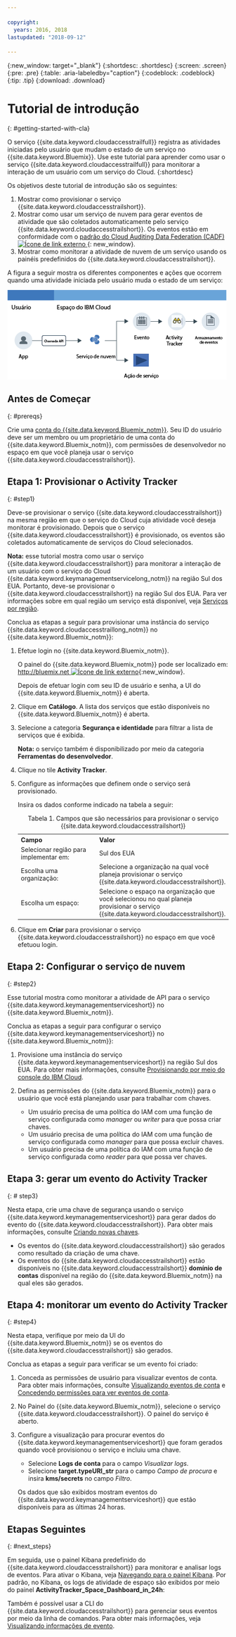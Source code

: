```yaml
---

copyright:
  years: 2016, 2018
lastupdated: "2018-09-12"

---
```


{:new_window: target="_blank"}
{:shortdesc: .shortdesc}
{:screen: .screen}
{:pre: .pre}
{:table: .aria-labeledby="caption"}
{:codeblock: .codeblock}
{:tip: .tip}
{:download: .download}


# Tutorial de introdução
{: #getting-started-with-cla}

O serviço {{site.data.keyword.cloudaccesstrailfull}} registra as atividades iniciadas pelo usuário que mudam
o estado de um serviço no {{site.data.keyword.Bluemix}}. Use este tutorial para aprender como usar o serviço {{site.data.keyword.cloudaccesstrailfull}} para monitorar a interação de um usuário com um serviço do Cloud.
{:shortdesc}

Os objetivos deste tutorial de introdução são os seguintes:

1. Mostrar como provisionar o serviço {{site.data.keyword.cloudaccesstrailshort}}.
2. Mostrar como usar um serviço de nuvem para gerar eventos de atividade que são coletados automaticamente pelo serviço {{site.data.keyword.cloudaccesstrailshort}}. Os eventos estão em conformidade com o [padrão do Cloud Auditing Data Federation (CADF) ![Ícone de link externo](../../icons/launch-glyph.svg "Ícone de link externo") ](https://www.dmtf.org/sites/default/files/standards/documents/DSP0262_1.0.0.pdf){: new_window}.
3. Mostrar como monitorar a atividade de nuvem de um serviço usando os painéis predefinidos do {{site.data.keyword.cloudaccesstrailshort}}.

A figura a seguir mostra os diferentes componentes e ações que ocorrem quando uma atividade iniciada pelo usuário muda o estado de um serviço:

![Componentes e ações que ocorrem quando uma atividade iniciada pelo usuário muda o estado de um serviço](images/AT_f1.png "Componentes e ações que ocorrem quando uma atividade iniciada pelo usuário muda o estado de um serviço")



## Antes de Começar
{: #prereqs}

Crie uma [conta do {{site.data.keyword.Bluemix_notm}}](https://console.bluemix.net/registration/). Seu ID do usuário deve ser um membro ou um proprietário de uma conta do {{site.data.keyword.Bluemix_notm}}, com permissões de desenvolvedor no espaço em que você planeja usar o serviço {{site.data.keyword.cloudaccesstrailshort}}.


## Etapa 1: Provisionar o Activity Tracker
{: #step1}

Deve-se provisionar o serviço {{site.data.keyword.cloudaccesstrailshort}} na mesma região em que o serviço do Cloud cuja atividade você deseja monitorar é provisionado. Depois que o serviço {{site.data.keyword.cloudaccesstrailshort}} é provisionado, os eventos são coletados automaticamente de serviços do Cloud selecionados. 

**Nota:** esse tutorial mostra como usar o serviço {{site.data.keyword.cloudaccesstrailshort}} para monitorar a interação de um usuário com o serviço do Cloud {{site.data.keyword.keymanagementservicelong_notm}} na região Sul dos EUA. Portanto, deve-se provisionar o {{site.data.keyword.cloudaccesstrailshort}} na região Sul dos EUA. Para ver informações sobre em qual região um serviço está disponível, veja [Serviços por região](/docs/resources/services_region.html#services_region).

Conclua as etapas a seguir para provisionar uma instância do serviço {{site.data.keyword.cloudaccesstraillong_notm}} no {{site.data.keyword.Bluemix_notm}}:

1. Efetue login no {{site.data.keyword.Bluemix_notm}}.

    O painel do {{site.data.keyword.Bluemix_notm}} pode ser localizado em: [http://bluemix.net ![Ícone de link externo](../../icons/launch-glyph.svg "Ícone de link externo")](http://bluemix.net){:new_window}.
    
	Depois de efetuar login com seu ID de usuário e senha, a UI do {{site.data.keyword.Bluemix_notm}} é aberta.

2. Clique em **Catálogo**. A lista dos serviços que estão disponíveis no {{site.data.keyword.Bluemix_notm}} é aberta.

3. Selecione a categoria **Segurança e identidade** para filtrar a lista de serviços que é exibida.

    **Nota:** o serviço também é disponibilizado por meio da categoria **Ferramentas do desenvolvedor**.

4. Clique no tile **Activity Tracker**. 

5. Configure as informações que definem onde o serviço será provisionado. 

    Insira os dados conforme indicado na tabela a seguir: 

    <table>
	  <caption>Tabela 1. Campos que são necessários para provisionar o serviço {{site.data.keyword.cloudaccesstrailshort}}</caption>
	  <tr>
	    <th width="50%">Campo</th>
		<th width="50%">Valor</th>
	  </tr>
	  <tr>
	    <td>Selecionar região para implementar em:</td>
		<td>Sul dos EUA</td>
	  </tr>
	  <tr>
	    <td>Escolha uma organização:</td>
		<td>Selecione a organização na qual você planeja provisionar o serviço {{site.data.keyword.cloudaccesstrailshort}}.</td>
	  </tr>
	  <tr>
	    <td>Escolha um espaço:</td>
		<td>Selecione o espaço na organização que você selecionou no qual planeja provisionar o serviço {{site.data.keyword.cloudaccesstrailshort}}.</td>
	  </tr>
	</table>

6. Clique em **Criar** para provisionar o serviço {{site.data.keyword.cloudaccesstrailshort}} no espaço em que você efetuou login.
   

## Etapa 2: Configurar o serviço de nuvem  
{: #step2}

Esse tutorial mostra como monitorar a atividade de API para o serviço {{site.data.keyword.keymanagementserviceshort}} no {{site.data.keyword.Bluemix_notm}}.

Conclua as etapas a seguir para configurar o serviço {{site.data.keyword.keymanagementserviceshort}} no {{site.data.keyword.Bluemix_notm}}:

1. Provisione uma instância do serviço {{site.data.keyword.keymanagementserviceshort}} na região Sul dos EUA. Para obter mais informações, consulte [Provisionando por meio do console do IBM Cloud](/docs/services/key-protect/provision.html#provision).

2. Defina as permissões do {{site.data.keyword.Bluemix_notm}} para o usuário que você está planejando usar para trabalhar com chaves. 

    * Um usuário precisa de uma política do IAM com uma função de serviço configurada como *manager* ou *writer* para que possa criar chaves.
	* Um usuário precisa de uma política do IAM com uma função de serviço configurada como *manager* para que possa excluir chaves.
	* Um usuário precisa de uma política do IAM com uma função de serviço configurada como *reader* para que possa ver chaves. 


## Etapa 3: gerar um evento do Activity Tracker
{: # step3}

Nesta etapa, crie uma chave de segurança usando o serviço {{site.data.keyword.keymanagementserviceshort}} para gerar dados do evento do {{site.data.keyword.cloudaccesstrailshort}}. Para obter mais informações, consulte [Criando novas chaves](/docs/services/key-protect/create-standard-keys.html#create-standard-keys).

* Os eventos do {{site.data.keyword.cloudaccesstrailshort}} são gerados como resultado da criação de uma chave.
* Os eventos do {{site.data.keyword.cloudaccesstrailshort}} estão disponíveis no
{{site.data.keyword.cloudaccesstrailshort}} **domínio de contas** disponível na região do
{{site.data.keyword.Bluemix_notm}} na qual eles são gerados. 

## Etapa 4: monitorar um evento do Activity Tracker
{: #step4}

Nesta etapa, verifique por meio da UI do {{site.data.keyword.Bluemix_notm}} se os eventos do {{site.data.keyword.cloudaccesstrailshort}} são gerados.

Conclua as etapas a seguir para verificar se um evento foi criado:

1. Conceda as permissões de usuário para visualizar eventos de conta. Para obter mais informações, consulte [Visualizando eventos de conta](/docs/services/cloud-activity-tracker/how-to/manage-events-ui/viewing_events.html#account_events) e [Concedendo permissões para ver eventos de conta](/docs/services/cloud-activity-tracker/how-to/grant_permissions.html#grant_acc_events).

2. No Painel do {{site.data.keyword.Bluemix_notm}}, selecione o serviço {{site.data.keyword.cloudaccesstrailshort}}. O painel do serviço é aberto.

3. Configure a visualização para procurar eventos do {{site.data.keyword.keymanagementserviceshort}} que foram gerados quando você provisionou o serviço e incluiu uma chave.

    * Selecione **Logs de conta** para o campo *Visualizar logs*.
    * Selecione **target.typeURI_str** para o campo *Campo de procura* e insira **kms/secrets** no campo *Filtro*.
	
    Os dados que são exibidos mostram eventos do {{site.data.keyword.keymanagementserviceshort}} que estão disponíveis para as últimas 24 horas. 
	


## Etapas Seguintes
{: #next_steps}

Em seguida, use o painel Kibana predefinido do {{site.data.keyword.cloudaccesstrailshort}} para monitorar e analisar logs de eventos. Para ativar o Kibana, veja [Navegando para o painel Kibana](/docs/services/cloud-activity-tracker/how-to/manage-events-ui/launch_kibana.html#launch_kibana). Por padrão, no Kibana, os logs de atividade de espaço são exibidos por meio do painel **ActivityTracker_Space_Dashboard_in_24h**:

Também é possível usar a CLI do {{site.data.keyword.cloudaccesstrailshort}} para gerenciar seus eventos por meio da linha de comandos. Para obter mais informações, veja [Visualizando informações de evento](/docs/services/cloud-activity-tracker/how-to/viewing_event_information.html#viewing_event_status).



